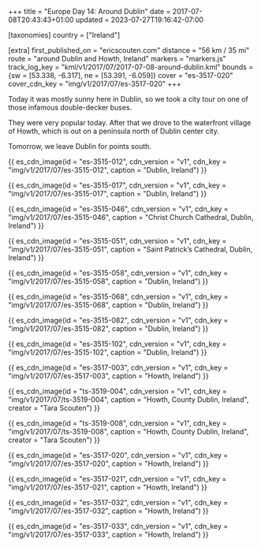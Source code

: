 +++
title = "Europe Day 14: Around Dublin"
date = 2017-07-08T20:43:43+01:00
updated = 2023-07-27T19:16:42-07:00

[taxonomies]
country = ["Ireland"]

[extra]
first_published_on = "ericscouten.com"
distance = "56 km / 35 mi"
route = "around Dublin and Howth, Ireland"
markers = "markers.js"
track_log_key = "kml/v1/2017/07/2017-07-08-around-dublin.kml"
bounds = {sw = [53.338, -6.317], ne = [53.391, -6.059]}
cover = "es-3517-020"
cover_cdn_key = "img/v1/2017/07/es-3517-020"
+++

Today it was mostly sunny here in Dublin, so we took a city tour on one of those infamous double-decker buses.

<!-- more -->

They were very popular today. After that we drove to the waterfront village of Howth, which is out on a peninsula north of Dublin center city.

Tomorrow, we leave Dublin for points south.

{{ es_cdn_image(id = "es-3515-012", cdn_version = "v1", cdn_key = "img/v1/2017/07/es-3515-012", caption = "Dublin, Ireland") }}

{{ es_cdn_image(id = "es-3515-017", cdn_version = "v1", cdn_key = "img/v1/2017/07/es-3515-017", caption = "Dublin, Ireland") }}

{{ es_cdn_image(id = "es-3515-046", cdn_version = "v1", cdn_key = "img/v1/2017/07/es-3515-046", caption = "Christ Church Cathedral, Dublin, Ireland") }}

{{ es_cdn_image(id = "es-3515-051", cdn_version = "v1", cdn_key = "img/v1/2017/07/es-3515-051", caption = "Saint Patrick’s Cathedral, Dublin, Ireland") }}

{{ es_cdn_image(id = "es-3515-058", cdn_version = "v1", cdn_key = "img/v1/2017/07/es-3515-058", caption = "Dublin, Ireland") }}

{{ es_cdn_image(id = "es-3515-068", cdn_version = "v1", cdn_key = "img/v1/2017/07/es-3515-068", caption = "Dublin, Ireland") }}

{{ es_cdn_image(id = "es-3515-082", cdn_version = "v1", cdn_key = "img/v1/2017/07/es-3515-082", caption = "Dublin, Ireland") }}

{{ es_cdn_image(id = "es-3515-102", cdn_version = "v1", cdn_key = "img/v1/2017/07/es-3515-102", caption = "Dublin, Ireland") }}

{{ es_cdn_image(id = "es-3517-003", cdn_version = "v1", cdn_key = "img/v1/2017/07/es-3517-003", caption = "Howth, Ireland") }}

{{ es_cdn_image(id = "ts-3519-004", cdn_version = "v1", cdn_key = "img/v1/2017/07/ts-3519-004", caption = "Howth, County Dublin, Ireland", creator = "Tara Scouten") }}

{{ es_cdn_image(id = "ts-3519-008", cdn_version = "v1", cdn_key = "img/v1/2017/07/ts-3519-008", caption = "Howth, County Dublin, Ireland", creator = "Tara Scouten") }}

{{ es_cdn_image(id = "es-3517-020", cdn_version = "v1", cdn_key = "img/v1/2017/07/es-3517-020", caption = "Howth, Ireland") }}

{{ es_cdn_image(id = "es-3517-021", cdn_version = "v1", cdn_key = "img/v1/2017/07/es-3517-021", caption = "Howth, Ireland") }}

{{ es_cdn_image(id = "es-3517-032", cdn_version = "v1", cdn_key = "img/v1/2017/07/es-3517-032", caption = "Howth, Ireland") }}

{{ es_cdn_image(id = "es-3517-033", cdn_version = "v1", cdn_key = "img/v1/2017/07/es-3517-033", caption = "Howth, Ireland") }}
